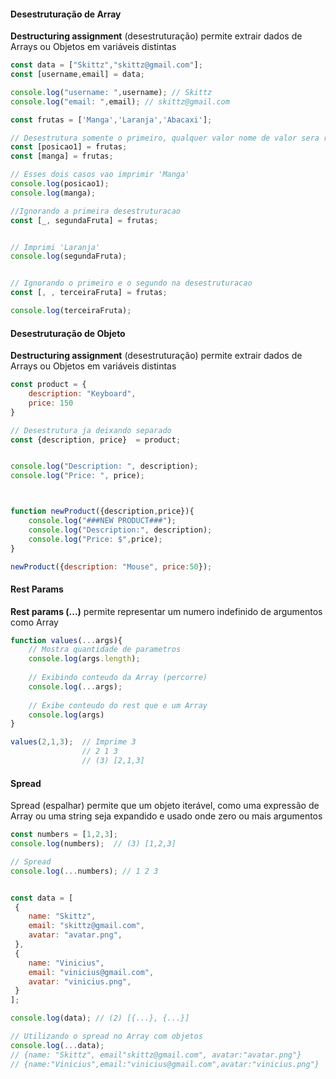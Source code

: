 #### Desestruturação de Array

**Destructuring assignment** (desestruturação) permite extrair dados de Arrays ou Objetos em variáveis distintas 
```js
const data = ["Skittz","skittz@gmail.com"];
const [username,email] = data;

console.log("username: ",username); // Skittz
console.log("email: ",email); // skittz@gmail.com

const frutas = ['Manga','Laranja','Abacaxi'];

// Desestrutura somente o primeiro, qualquer valor nome de valor sera referencia para o primeira posicao
const [posicao1] = frutas;
const [manga] = frutas;

// Esses dois casos vao imprimir 'Manga'
console.log(posicao1);
console.log(manga);

//Ignorando a primeira desestruturacao
const [_, segundaFruta] = frutas;


// Imprimi 'Laranja'
console.log(segundaFruta);


// Ignorando o primeiro e o segundo na desestruturacao
const [, , terceiraFruta] = frutas;

console.log(terceiraFruta);
```


#### Desestruturação de Objeto

**Destructuring assignment** (desestruturação) permite extrair dados de Arrays ou Objetos em variáveis distintas 
```js
const product = {
	description: "Keyboard",
	price: 150
}

// Desestrutura ja deixando separado
const {description, price}  = product;


console.log("Description: ", description);
console.log("Price: ", price);



function newProduct({description,price}){
	console.log("###NEW PRODUCT###");
	console.log("Description:", description);
	console.log("Price: $",price);
}

newProduct({description: "Mouse", price:50});
```


#### Rest Params

**Rest params (...)** permite representar um numero indefinido de argumentos como Array

```js
function values(...args){
	// Mostra quantidade de parametros
	console.log(args.length);
	
	// Exibindo conteudo da Array (percorre)
	console.log(...args);
	
	// Exibe conteudo do rest que e um Array
	console.log(args)
}

values(2,1,3);  // Imprime 3
				// 2 1 3
				// (3) [2,1,3]
```


#### Spread

Spread (espalhar) permite que um objeto iterável, como uma expressão de Array ou uma string seja expandido e usado onde zero ou mais argumentos

```js
const numbers = [1,2,3];
console.log(numbers);  // (3) [1,2,3]

// Spread
console.log(...numbers); // 1 2 3


const data = [
 {
	name: "Skittz",
	email: "skittz@gmail.com",
	avatar: "avatar.png",
 },
 {
	name: "Vinicius",
	email: "vinicius@gmail.com",
	avatar: "vinicius.png",
 }
];

console.log(data); // (2) [{...}, {...}]

// Utilizando o spread no Array com objetos
console.log(...data);
// {name: "Skittz", email"skittz@gmail.com", avatar:"avatar.png"}
// {name:"Vinicius",email:"vinicius@gmail.com",avatar:"vinicius.png"}
```